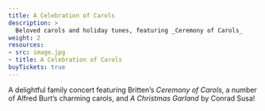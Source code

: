 ```yaml
---
title: A Celebration of Carols
description: >
  Beloved carols and holiday tunes, featuring _Ceremony of Carols_
weight: 2
resources:
- src: image.jpg
- title: A Celebration of Carols
buyTickets: true
---
```


A delightful family concert featuring Britten&rsquo;s _Ceremony of Carols_,
a number of Alfred Burt&rsquo;s charming carols, and _A Christmas Garland_
by Conrad Susa!
